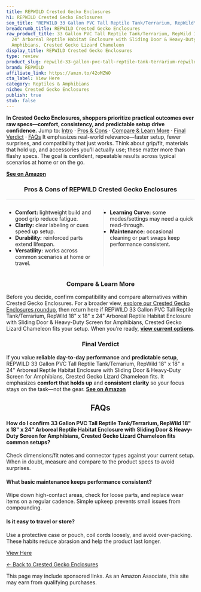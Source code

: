 ```yaml
---
title: REPWILD Crested Gecko Enclosures
h1: REPWILD Crested Gecko Enclosures
seo_title: "REPWILD 33 Gallon PVC Tall Reptile Tank/Terrarium, RepWild\u2026"
breadcrumb_title: REPWILD Crested Gecko Enclosures
raw_product_title: 33 Gallon PVC Tall Reptile Tank/Terrarium, RepWild 18" x 18" x
  24" Arboreal Reptile Habitat Enclosure with Sliding Door & Heavy-Duty Screen for
  Amphibians, Crested Gecko Lizard Chameleon
display_title: REPWILD Crested Gecko Enclosures
type: review
product_slug: repwild-33-gallon-pvc-tall-reptile-tank-terrarium-repwild-18-x-18-x-24-eee64164
brand: REPWILD
affiliate_link: https://amzn.to/42oMZWO
cta_label: View Here
category: Reptiles & Amphibians
niche: Crested Gecko Enclosures
publish: true
stub: false
---
```


<div id="intro" class="full-width"><p><strong>In Crested Gecko Enclosures, shoppers prioritize practical outcomes over raw specs&mdash;comfort, consistency, and predictable setup drive confidence.</strong> Jump to: <a href="#intro">Intro</a> · <a href="#pros-cons">Pros &amp; Cons</a> · <a href="#compare-more">Compare &amp; Learn More</a> · <a href="#verdict">Final Verdict</a> · <a href="#faqs">FAQs</a> It emphasizes real-world relevance&mdash;faster setup, fewer surprises, and compatibility that just works. Think about grip/fit, materials that hold up, and accessories you’ll actually use; these matter more than flashy specs. The goal is confident, repeatable results across typical scenarios at home or on the go.</p><p><a href="https://amzn.to/42oMZWO" rel="nofollow sponsored noopener" target="_blank"><strong>See on Amazon</strong></a></p></div>
<h3 id="pros-cons" style="text-align:center;">Pros &amp; Cons of REPWILD Crested Gecko Enclosures</h3>
<div class="pc-grid" style="display:grid;grid-template-columns:1fr 1fr;gap:16px;border-top:1px solid #e5e7eb;padding-top:12px;">
  <ul>
    <li><strong>Comfort:</strong> lightweight build and good grip reduce fatigue.</li>
    <li><strong>Clarity:</strong> clear labeling or cues speed up setup.</li>
    <li><strong>Durability:</strong> reinforced parts extend lifespan.</li>
    <li><strong>Versatility:</strong> works across common scenarios at home or travel.</li>
  </ul>
  <ul style="border-left:1px solid #e5e7eb;padding-left:16px;">
    <li><strong>Learning Curve:</strong> some modes/settings may need a quick read-through.</li>
    <li><strong>Maintenance:</strong> occasional cleaning or part swaps keep performance consistent.</li>
  </ul>
</div>


<h3 id="compare-more" style="text-align:center;">Compare &amp; Learn More</h3>
<p>Before you decide, confirm compatibility and compare alternatives within Crested Gecko Enclosures. For a broader view, <a href="#">explore our Crested Gecko Enclosures roundup</a>, then return here if REPWILD 33 Gallon PVC Tall Reptile Tank/Terrarium, RepWild 18" x 18" x 24" Arboreal Reptile Habitat Enclosure with Sliding Door & Heavy-Duty Screen for Amphibians, Crested Gecko Lizard Chameleon fits your setup. When you’re ready, <a href="https://amzn.to/42oMZWO" rel="nofollow sponsored noopener" target="_blank"><strong>view current options</strong></a>.</p>

<h3 id="verdict" style="text-align:center;">Final Verdict</h3>
<p>If you value <strong>reliable day-to-day performance</strong> and <strong>predictable setup</strong>, REPWILD 33 Gallon PVC Tall Reptile Tank/Terrarium, RepWild 18" x 18" x 24" Arboreal Reptile Habitat Enclosure with Sliding Door & Heavy-Duty Screen for Amphibians, Crested Gecko Lizard Chameleon fits. It emphasizes <strong>comfort that holds up</strong> and <strong>consistent clarity</strong> so your focus stays on the task&mdash;not the gear. <a href="https://amzn.to/42oMZWO" rel="nofollow sponsored noopener" target="_blank"><strong>See on Amazon</strong></a></p>

<h2 id="faqs" style="text-align:center;">FAQs</h2>
<h4><strong>How do I confirm 33 Gallon PVC Tall Reptile Tank/Terrarium, RepWild 18" x 18" x 24" Arboreal Reptile Habitat Enclosure with Sliding Door & Heavy-Duty Screen for Amphibians, Crested Gecko Lizard Chameleon fits common setups?</strong></h4>
<p>Check dimensions/fit notes and connector types against your current setup. When in doubt, measure and compare to the product specs to avoid surprises.</p>
<h4><strong>What basic maintenance keeps performance consistent?</strong></h4>
<p>Wipe down high-contact areas, check for loose parts, and replace wear items on a regular cadence. Simple upkeep prevents small issues from compounding.</p>
<h4><strong>Is it easy to travel or store?</strong></h4>
<p>Use a protective case or pouch, coil cords loosely, and avoid over-packing. These habits reduce abrasion and help the product last longer.</p>

<p><a class="btn" href="https://amzn.to/42oMZWO" target="_blank" rel="nofollow sponsored noopener">View Here</a></p>
<p><a href="/roundups/reptiles-amphibians/crested-gecko-enclosures/">← Back to Crested Gecko Enclosures</a></p>
<aside class="disclosure">This page may include sponsored links. As an Amazon Associate, this site may earn from qualifying purchases.</aside>
